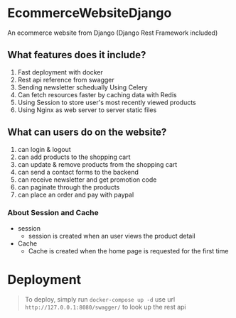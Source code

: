# EcommerceWebsiteDjango

An ecommerce website from Django (Django Rest Framework included)

## What features does it include?

1. Fast deployment with docker
2. Rest api reference from swagger
3. Sending newsletter schedually Using Celery 
4. Can fetch resources faster by caching data with Redis 
5. Using Session to store user's most recently viewed products    
6. Using Nginx as web server to server static files

## What can users do on the website? 

1. can login & logout 
2. can add products to the shopping cart 
3. can update & remove products from the shopping cart 
4. can send a contact forms to the backend 
5. can receive newsletter and get promotion code 
6. can paginate through the products 
7. can place an order and pay with paypal

### About Session and Cache
- session
    - session is created when an user views the product detail
- Cache
    - Cache is created when the home page is requested for the first time

# Deployment

> To deploy, simply run `docker-compose up -d`
> use url `http://127.0.0.1:8080/swagger/` to look up the rest api





